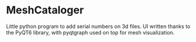 # MeshCataloger
Little python program to add serial numbers on 3d files.
UI written thanks to the PyQT6 library, with pyqtgraph used on top for mesh visualization. 
